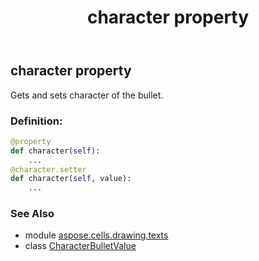 ﻿---
title: character property
second_title: Aspose.Cells for Python via .NET API References
description: 
type: docs
weight: 30
url: /aspose.cells.drawing.texts/characterbulletvalue/character/
is_root: false
---

## character property


Gets and sets character of the bullet.
### Definition:
```python
@property
def character(self):
    ...
@character.setter
def character(self, value):
    ...
```

### See Also
* module [aspose.cells.drawing.texts](../../)
* class [CharacterBulletValue](/cells/python-net/aspose.cells.drawing.texts/characterbulletvalue)
